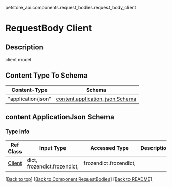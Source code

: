 petstore_api.components.request_bodies.request_body_client
# RequestBody Client

## Description
client model

## Content Type To Schema
Content-Type | Schema
------------ | -------
"application/json" | [content.application_json.Schema](#content-applicationjson-schema)

## content ApplicationJson Schema

### Type Info
Ref Class | Input Type | Accessed Type | Description
--------- | ---------- | ------------- | ------------
[Client](../../components/schema/client.md#client) | dict, frozendict.frozendict,  | frozendict.frozendict,  |

[[Back to top]](#top) [[Back to Component RequestBodies]](../../../README.md#Component-RequestBodies) [[Back to README]](../../../README.md)
